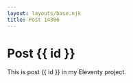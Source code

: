 ```yaml
---
layout: layouts/base.njk
title: Post 14306
---
```


# Post {{ id }}

This is post {{ id }} in my Eleventy project.
